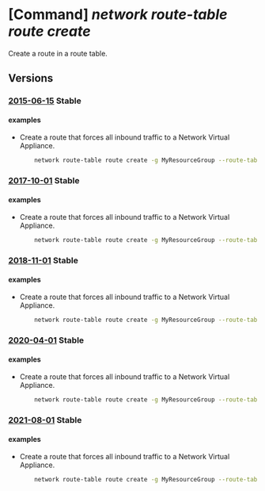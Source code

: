 # [Command] _network route-table route create_

Create a route in a route table.

## Versions

### [2015-06-15](/Resources/mgmt-plane/L3N1YnNjcmlwdGlvbnMve30vcmVzb3VyY2Vncm91cHMve30vcHJvdmlkZXJzL21pY3Jvc29mdC5uZXR3b3JrL3JvdXRldGFibGVzL3t9L3JvdXRlcy97fQ==/2015-06-15.xml) **Stable**

<!-- mgmt-plane /subscriptions/{}/resourcegroups/{}/providers/microsoft.network/routetables/{}/routes/{} 2015-06-15 -->

#### examples

- Create a route that forces all inbound traffic to a Network Virtual Appliance.
    ```bash
        network route-table route create -g MyResourceGroup --route-table-name MyRouteTable -n MyRoute --next-hop-type VirtualAppliance --address-prefix 10.0.0.0/16 --next-hop-ip-address 10.0.100.4
    ```

### [2017-10-01](/Resources/mgmt-plane/L3N1YnNjcmlwdGlvbnMve30vcmVzb3VyY2Vncm91cHMve30vcHJvdmlkZXJzL21pY3Jvc29mdC5uZXR3b3JrL3JvdXRldGFibGVzL3t9L3JvdXRlcy97fQ==/2017-10-01.xml) **Stable**

<!-- mgmt-plane /subscriptions/{}/resourcegroups/{}/providers/microsoft.network/routetables/{}/routes/{} 2017-10-01 -->

#### examples

- Create a route that forces all inbound traffic to a Network Virtual Appliance.
    ```bash
        network route-table route create -g MyResourceGroup --route-table-name MyRouteTable -n MyRoute --next-hop-type VirtualAppliance --address-prefix 10.0.0.0/16 --next-hop-ip-address 10.0.100.4
    ```

### [2018-11-01](/Resources/mgmt-plane/L3N1YnNjcmlwdGlvbnMve30vcmVzb3VyY2Vncm91cHMve30vcHJvdmlkZXJzL21pY3Jvc29mdC5uZXR3b3JrL3JvdXRldGFibGVzL3t9L3JvdXRlcy97fQ==/2018-11-01.xml) **Stable**

<!-- mgmt-plane /subscriptions/{}/resourcegroups/{}/providers/microsoft.network/routetables/{}/routes/{} 2018-11-01 -->

#### examples

- Create a route that forces all inbound traffic to a Network Virtual Appliance.
    ```bash
        network route-table route create -g MyResourceGroup --route-table-name MyRouteTable -n MyRoute --next-hop-type VirtualAppliance --address-prefix 10.0.0.0/16 --next-hop-ip-address 10.0.100.4
    ```

### [2020-04-01](/Resources/mgmt-plane/L3N1YnNjcmlwdGlvbnMve30vcmVzb3VyY2Vncm91cHMve30vcHJvdmlkZXJzL21pY3Jvc29mdC5uZXR3b3JrL3JvdXRldGFibGVzL3t9L3JvdXRlcy97fQ==/2020-04-01.xml) **Stable**

<!-- mgmt-plane /subscriptions/{}/resourcegroups/{}/providers/microsoft.network/routetables/{}/routes/{} 2020-04-01 -->

#### examples

- Create a route that forces all inbound traffic to a Network Virtual Appliance.
    ```bash
        network route-table route create -g MyResourceGroup --route-table-name MyRouteTable -n MyRoute --next-hop-type VirtualAppliance --address-prefix 10.0.0.0/16 --next-hop-ip-address 10.0.100.4
    ```

### [2021-08-01](/Resources/mgmt-plane/L3N1YnNjcmlwdGlvbnMve30vcmVzb3VyY2Vncm91cHMve30vcHJvdmlkZXJzL21pY3Jvc29mdC5uZXR3b3JrL3JvdXRldGFibGVzL3t9L3JvdXRlcy97fQ==/2021-08-01.xml) **Stable**

<!-- mgmt-plane /subscriptions/{}/resourcegroups/{}/providers/microsoft.network/routetables/{}/routes/{} 2021-08-01 -->

#### examples

- Create a route that forces all inbound traffic to a Network Virtual Appliance.
    ```bash
        network route-table route create -g MyResourceGroup --route-table-name MyRouteTable -n MyRoute --next-hop-type VirtualAppliance --address-prefix 10.0.0.0/16 --next-hop-ip-address 10.0.100.4
    ```
